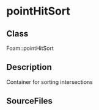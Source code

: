 # pointHitSort 
## Class
Foam::pointHitSort

## Description
Container for sorting intersections

## SourceFiles

